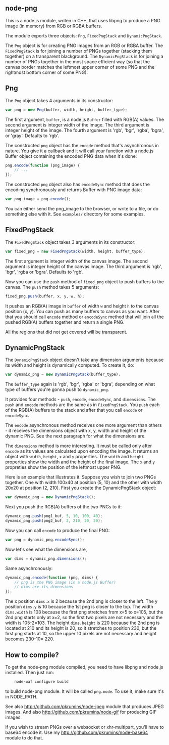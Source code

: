 node-png
--------

This is a node.js module, writen in C++, that uses libpng to produce a PNG
image (in memory) from RGB or RGBA buffers.

The module exports three objects: `Png`, `FixedPngStack` and `DynamicPngStack`.

The `Png` object is for creating PNG images from an RGB or RGBA buffer.
The `FixedPngStack` is for joining a number of PNGs together (stacking them
together) on a transparent blackground.
The `DynamicPngStack` is for joining a number of PNGs together in the most
space efficient way (so that the canvas border matches the leftmost upper corner
of some PNG and the rightmost bottom corner of some PNG).


Png
---

The `Png` object takes 4 arguments in its constructor:

``` javascript
var png = new Png(buffer, width, height, buffer_type);
```

The first argument, `buffer`, is a node.js `Buffer` filled with RGB(A) values.
The second argument is integer width of the image.
The third argument is integer height of the image.
The fourth argument is 'rgb', 'bgr', 'rgba', 'bgra', or 'gray'. Defaults to 'rgb'.

The constructed `png` object has the `encode` method that's asynchronous in nature.
You give it a callback and it will call your function with a node.js Buffer object
containing the encoded PNG data when it's done:

``` javascript
png.encode(function (png_image) {
    // ...
});
```

The constructed `png` object also has `encodeSync` method that does the encoding
synchronously and returns Buffer with PNG image data:

``` javascript
var png_image = png.encode();
```

You can either send the png_image to the browser, or write to a file, or
do something else with it. See `examples/` directory for some examples.


FixedPngStack
-------------

The `FixedPngStack` object takes 3 arguments in its constructor:

``` javascript
var fixed_png = new FixedPngStack(width, height, buffer_type);
```

The first argument is integer width of the canvas image.
The second argument is integer height of the canvas image.
The third argument is 'rgb', 'bgr', 'rgba or 'bgra'. Defaults to 'rgb'.

Now you can use the `push` method of `fixed_png` object to push buffers
to the canvas. The `push` method takes 5 arguments:

``` javascript
fixed_png.push(buffer, x, y, w, h);
```

It pushes an RGB(A) image in `buffer` of width `w` and height `h` to the canvas
position (x, y). You can push as many buffers to canvas as you want. After
that you should call `encode` method or `encodeSync` method that will join all
the pushed RGB(A) buffers together and return a single PNG.

All the regions that did not get covered will be transparent.


DynamicPngStack
---------------

The `DynamicPngStack` object doesn't take any dimension arguments because its
width and height is dynamically computed. To create it, do:

``` javascript
var dynamic_png = new DynamicPngStack(buffer_type);
```

The `buffer_type` again is 'rgb', 'bgr', 'rgba' or 'bgra', depending on what type
of buffers you're gonna push to `dynamic_png`.

It provides four methods - `push`, `encode`, `encodeSync`, and `dimensions`. The
`push` and `encode` methods are the same as in `FixedPngStack`. You `push` each
of the RGB(A) buffers to the stack and after that you call `encode` or
`encodeSync`.

The `encode` asynchronous method receives one more argument than others - it
receives the dimensions object with x, y, width and height of the dynamic PNG.
See the next paragraph for what the dimensions are.

The `dimensions` method is more interesting. It must be called only after
`encode` as its values are calculated upon encoding the image. It returns an
object with `width`, `height`, `x` and `y` properties. The `width` and
`height` properties show the width and the height of the final image. The `x`
and `y` propreties show the position of the leftmost upper PNG.

Here is an example that illustrates it. Suppose you wish to join two PNGs
together. One with width 100x40 at position (5, 10) and the other with
width 20x20 at position (2, 210). First you create the DynamicPngStack
object:

``` javascript
var dynamic_png = new DynamicPngStack();
```

Next you push the RGB(A) buffers of the two PNGs to it:

``` javascript
dynamic_png.push(png1_buf, 5, 10, 100, 40);
dynamic_png.push(png2_buf, 2, 210, 20, 20);
```

Now you can call `encode` to produce the final PNG:

``` javascript
var png = dynamic_png.encodeSync();
```

Now let's see what the dimensions are,

``` javascript
var dims = dynamic_png.dimensions();
```

Same asynchronously:

``` javascript
dynamic_png.encode(function (png, dims) {
    // png is the PNG image (in a node.js Buffer)
    // dims are its dimensions
});
```

The x position `dims.x` is 2 because the 2nd png is closer to the left.
The y position `dims.y` is 10 because the 1st png is closer to the top.
The width `dims.width` is 103 because the first png stretches from x=5 to
x=105, but the 2nd png starts only at x=2, so the first two pixels are not
necessary and the width is 105-2=103.
The height `dims.height` is 220 because the 2nd png is located at 210 and
its height is 20, so it stretches to position 230, but the first png starts
at 10, so the upper 10 pixels are not necessary and height becomes 230-10= 220.


How to compile?
---------------

To get the node-png module compiled, you need to have libpng and node.js
installed. Then just run:

``` bash
    node-waf configure build
```

to build node-png module. It will be called `png.node`. To use it, make sure
it's in NODE_PATH.

See also http://github.com/pkrumins/node-jpeg module that produces JPEG images.
And also http://github.com/pkrumins/node-gif for producing GIF images.

If you wish to stream PNGs over a websocket or xhr-multipart, you'll have to
base64 encode it. Use my http://github.com/pkrumins/node-base64 module to do
that.

